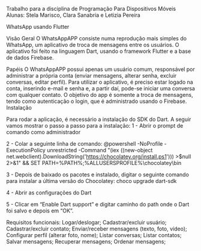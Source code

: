 Trabalho para a disciplina de Programação Para Dispositivos Móveis
Alunas: Stela Marisco, Clara Sanabria e Letizia Pereira

WhatsApp usando Flutter

Visão Geral
	O WhatsAppAPP consiste numa reprodução mais simples do WhatsApp, um aplicativo de troca de mensagens entre os usuários. O  aplicativo foi feito na linguagem Dart, usando o framework Flutter e a base de dados Firebase.
  
Papéis
O WhatsAppAPP possui apenas um usuário comum, responsável por administrar a própria conta (enviar mensagens, alterar senha, excluir conversas, editar perfil). Para utilizar o aplicativo, é preciso estar logado na conta, inserindo e-mail e senha e, a partir daí, pode-se iniciar uma conversa com qualquer contato. O objetivo do app é somente a troca de mensagens, tendo como autenticação o login, que é administrado usando o Firebase. 
Instalação

Para rodar a aplicação, é necessário a instalação do SDK do Dart. A seguir vamos mostrar o passo a passo para a instalação:
1 - Abrir o prompt de comando como administrador

2 - Colar a seguinte linha de comando:
@powershell -NoProfile -ExecutionPolicy unrestricted -Command "(iex ((new-object net.webclient).DownloadString('https://chocolatey.org/install.ps1'))) >$null 2>&1" && SET PATH=%PATH%;%ALLUSERSPROFILE%\chocolatey\bin

3 - Depois de baixado os pacotes e instalado, digitar o seguinte comando para instalar a última versão do Chocolatey:
choco upgrade dart-sdk

4 - Abrir as configurações do Dart

5 - Clicar em “Enable Dart support” e digitar caminho do path onde o Dart foi salvo e depois em “OK”.

Requisitos funcionais:
Logar/deslogar;
Cadastrar/excluir usuário;
Cadastrar/excluir contato;
Enviar/receber mensagens (texto, foto, vídeo);
Configurar perfil (alterar foto, nome);
Listar conversas;
Listar contatos;
Salvar mensagens;
Recuperar mensagens;
Ordenar mensagens;


